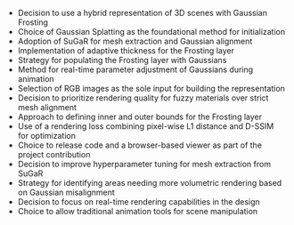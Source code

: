 - Decision to use a hybrid representation of 3D scenes with Gaussian Frosting
- Choice of Gaussian Splatting as the foundational method for initialization
- Adoption of SuGaR for mesh extraction and Gaussian alignment
- Implementation of adaptive thickness for the Frosting layer
- Strategy for populating the Frosting layer with Gaussians
- Method for real-time parameter adjustment of Gaussians during animation
- Selection of RGB images as the sole input for building the representation
- Decision to prioritize rendering quality for fuzzy materials over strict mesh alignment
- Approach to defining inner and outer bounds for the Frosting layer
- Use of a rendering loss combining pixel-wise L1 distance and D-SSIM for optimization
- Choice to release code and a browser-based viewer as part of the project contribution
- Decision to improve hyperparameter tuning for mesh extraction from SuGaR
- Strategy for identifying areas needing more volumetric rendering based on Gaussian misalignment
- Decision to focus on real-time rendering capabilities in the design
- Choice to allow traditional animation tools for scene manipulation